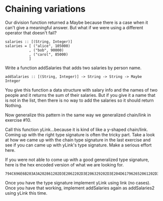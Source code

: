 # Chaining variations

Our division function returned a Maybe because there is a case when it can't
give a meaningful answer.  But what if we were using a different operator that
doesn't fail?

    salaries :: [(String, Integer)]
    salaries = [ ("alice", 105000)
               , ("bob", 90000)
               , ("carol", 85000)
               ]

Write a function addSalaries that adds two salaries by person name.

    addSalaries :: [(String, Integer)] -> String -> String -> Maybe Integer

You give this function a data structure with salary info and the names of two
people and it returns the sum of their salaries.  But if you give it a name
that is not in the list, then there is no way to add the salaries so it should
return Nothing.

Now generalize this pattern in the same way we generalized chain/link in
exercise #10.

Call this function yLink...because it is kind of like a y-shaped chain/link.
Coming up with the right type signature is often the tricky part.  Take a look
at how we came up with the chain type signature in the last exercise and see
if you can came up with yLink's type signature.  Make a serious effort here.

If you were not able to come up with a good generalized type signature, here
is the hex encoded version of what we are looking for.

    794C696E6B203A3A202861202D3E2062202D3E206329202D3E204D617962652061202D3E204D617962652062202D3E204D617962652063

Once you have the type signature implement yLink using link (no cases).  Once
you have that working, implement addSalaries again as addSalaries2 using yLink
this time.
